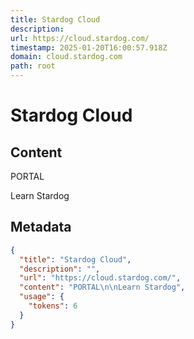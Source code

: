 ```yaml
---
title: Stardog Cloud
description: 
url: https://cloud.stardog.com/
timestamp: 2025-01-20T16:00:57.918Z
domain: cloud.stardog.com
path: root
---
```


# Stardog Cloud



## Content

PORTAL

Learn Stardog

## Metadata

```json
{
  "title": "Stardog Cloud",
  "description": "",
  "url": "https://cloud.stardog.com/",
  "content": "PORTAL\n\nLearn Stardog",
  "usage": {
    "tokens": 6
  }
}
```
